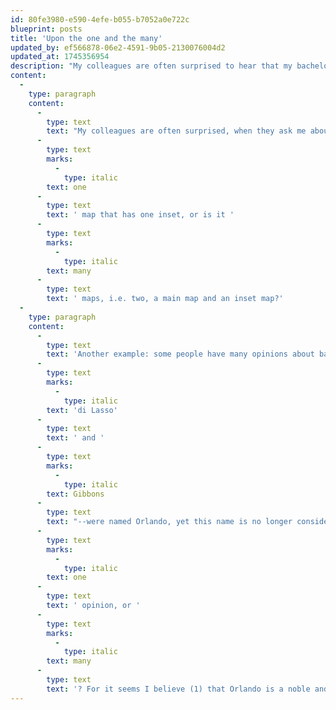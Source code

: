 ```yaml
---
id: 80fe3980-e590-4efe-b055-b7052a0e722c
blueprint: posts
title: 'Upon the one and the many'
updated_by: ef566878-06e2-4591-9b05-2130076004d2
updated_at: 1745356954
description: "My colleagues are often surprised to hear that my bachelor's degree is not in geography, but in ancient philosophy. That said, many topics in ancient Greek philosophy turn out to be highly relevant in my professional life--not least of which is the One and the Many."
content:
  -
    type: paragraph
    content:
      -
        type: text
        text: "My colleagues are often surprised, when they ask me about my background, to hear that my bachelor's degree is not in geography, or information, or systems (which, together, are more or less my current line of work), but in classics--or, as I usually put it, ancient philosophy (so as not to give the impression that I know anything about e.g. ancient Roman history). That said, many topics in ancient Greek philosophy turn out to be highly relevant in my professional life--not least of which is the One and the Many. For example, suppose you have a map of Ontario which has an inset map enlarging the densely populated southern tip of the province: Is this "
      -
        type: text
        marks:
          -
            type: italic
        text: one
      -
        type: text
        text: ' map that has one inset, or is it '
      -
        type: text
        marks:
          -
            type: italic
        text: many
      -
        type: text
        text: ' maps, i.e. two, a main map and an inset map?'
  -
    type: paragraph
    content:
      -
        type: text
        text: 'Another example: some people have many opinions about baby names; I, however, only have one, and it is this: there should be more babies named Orlando. How is it, indeed, that two of the greatest composers in the history of the world--Messrs. '
      -
        type: text
        marks:
          -
            type: italic
        text: 'di Lasso'
      -
        type: text
        text: ' and '
      -
        type: text
        marks:
          -
            type: italic
        text: Gibbons
      -
        type: text
        text: "--were named Orlando, yet this name is no longer considered worthy of the children of this generation, whose culture is so indebted to those geniuses' efforts?--But is this truly "
      -
        type: text
        marks:
          -
            type: italic
        text: one
      -
        type: text
        text: ' opinion, or '
      -
        type: text
        marks:
          -
            type: italic
        text: many
      -
        type: text
        text: '? For it seems I believe (1) that Orlando is a noble and excellent name, (1a) for which the evidence is that it belongs to two so excellent and noble composers, yet (2) very few babies are now named Orlando, and (3) this is unjust. What would Plato say about that?'
---
```


